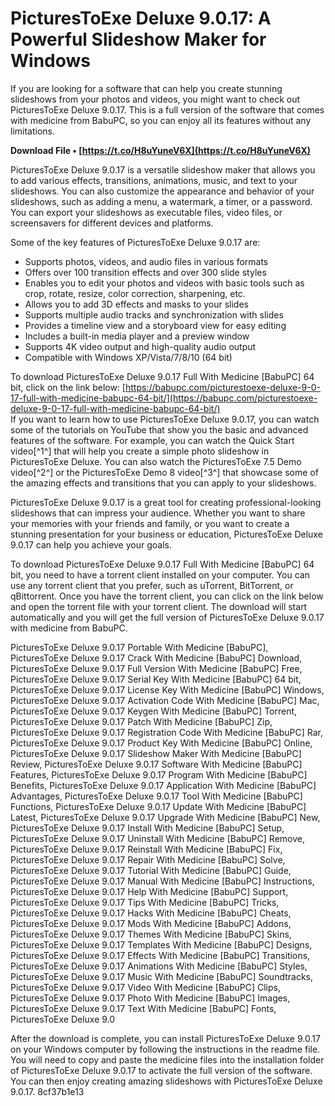 
 
# PicturesToExe Deluxe 9.0.17: A Powerful Slideshow Maker for Windows
 
If you are looking for a software that can help you create stunning slideshows from your photos and videos, you might want to check out PicturesToExe Deluxe 9.0.17. This is a full version of the software that comes with medicine from BabuPC, so you can enjoy all its features without any limitations.
 
**Download File • [https://t.co/H8uYuneV6X](https://t.co/H8uYuneV6X)**


 
PicturesToExe Deluxe 9.0.17 is a versatile slideshow maker that allows you to add various effects, transitions, animations, music, and text to your slideshows. You can also customize the appearance and behavior of your slideshows, such as adding a menu, a watermark, a timer, or a password. You can export your slideshows as executable files, video files, or screensavers for different devices and platforms.
 
Some of the key features of PicturesToExe Deluxe 9.0.17 are:
 
- Supports photos, videos, and audio files in various formats
- Offers over 100 transition effects and over 300 slide styles
- Enables you to edit your photos and videos with basic tools such as crop, rotate, resize, color correction, sharpening, etc.
- Allows you to add 3D effects and masks to your slides
- Supports multiple audio tracks and synchronization with slides
- Provides a timeline view and a storyboard view for easy editing
- Includes a built-in media player and a preview window
- Supports 4K video output and high-quality audio output
- Compatible with Windows XP/Vista/7/8/10 (64 bit)

To download PicturesToExe Deluxe 9.0.17 Full With Medicine [BabuPC] 64 bit, click on the link below:
 [https://babupc.com/picturestoexe-deluxe-9-0-17-full-with-medicine-babupc-64-bit/](https://babupc.com/picturestoexe-deluxe-9-0-17-full-with-medicine-babupc-64-bit/)  
If you want to learn how to use PicturesToExe Deluxe 9.0.17, you can watch some of the tutorials on YouTube that show you the basic and advanced features of the software. For example, you can watch the Quick Start video[^1^] that will help you create a simple photo slideshow in PicturesToExe Deluxe. You can also watch the PicturesToExe 7.5 Demo video[^2^] or the PicturesToExe Demo 8 video[^3^] that showcase some of the amazing effects and transitions that you can apply to your slideshows.
 
PicturesToExe Deluxe 9.0.17 is a great tool for creating professional-looking slideshows that can impress your audience. Whether you want to share your memories with your friends and family, or you want to create a stunning presentation for your business or education, PicturesToExe Deluxe 9.0.17 can help you achieve your goals.
  
To download PicturesToExe Deluxe 9.0.17 Full With Medicine [BabuPC] 64 bit, you need to have a torrent client installed on your computer. You can use any torrent client that you prefer, such as uTorrent, BitTorrent, or qBittorrent. Once you have the torrent client, you can click on the link below and open the torrent file with your torrent client. The download will start automatically and you will get the full version of PicturesToExe Deluxe 9.0.17 with medicine from BabuPC.
 
PicturesToExe Deluxe 9.0.17 Portable With Medicine [BabuPC],  PicturesToExe Deluxe 9.0.17 Crack With Medicine [BabuPC] Download,  PicturesToExe Deluxe 9.0.17 Full Version With Medicine [BabuPC] Free,  PicturesToExe Deluxe 9.0.17 Serial Key With Medicine [BabuPC] 64 bit,  PicturesToExe Deluxe 9.0.17 License Key With Medicine [BabuPC] Windows,  PicturesToExe Deluxe 9.0.17 Activation Code With Medicine [BabuPC] Mac,  PicturesToExe Deluxe 9.0.17 Keygen With Medicine [BabuPC] Torrent,  PicturesToExe Deluxe 9.0.17 Patch With Medicine [BabuPC] Zip,  PicturesToExe Deluxe 9.0.17 Registration Code With Medicine [BabuPC] Rar,  PicturesToExe Deluxe 9.0.17 Product Key With Medicine [BabuPC] Online,  PicturesToExe Deluxe 9.0.17 Slideshow Maker With Medicine [BabuPC] Review,  PicturesToExe Deluxe 9.0.17 Software With Medicine [BabuPC] Features,  PicturesToExe Deluxe 9.0.17 Program With Medicine [BabuPC] Benefits,  PicturesToExe Deluxe 9.0.17 Application With Medicine [BabuPC] Advantages,  PicturesToExe Deluxe 9.0.17 Tool With Medicine [BabuPC] Functions,  PicturesToExe Deluxe 9.0.17 Update With Medicine [BabuPC] Latest,  PicturesToExe Deluxe 9.0.17 Upgrade With Medicine [BabuPC] New,  PicturesToExe Deluxe 9.0.17 Install With Medicine [BabuPC] Setup,  PicturesToExe Deluxe 9.0.17 Uninstall With Medicine [BabuPC] Remove,  PicturesToExe Deluxe 9.0.17 Reinstall With Medicine [BabuPC] Fix,  PicturesToExe Deluxe 9.0.17 Repair With Medicine [BabuPC] Solve,  PicturesToExe Deluxe 9.0.17 Tutorial With Medicine [BabuPC] Guide,  PicturesToExe Deluxe 9.0.17 Manual With Medicine [BabuPC] Instructions,  PicturesToExe Deluxe 9.0.17 Help With Medicine [BabuPC] Support,  PicturesToExe Deluxe 9.0.17 Tips With Medicine [BabuPC] Tricks,  PicturesToExe Deluxe 9.0.17 Hacks With Medicine [BabuPC] Cheats,  PicturesToExe Deluxe 9.0.17 Mods With Medicine [BabuPC] Addons,  PicturesToExe Deluxe 9.0.17 Themes With Medicine [BabuPC] Skins,  PicturesToExe Deluxe 9.0.17 Templates With Medicine [BabuPC] Designs,  PicturesToExe Deluxe 9.0.17 Effects With Medicine [BabuPC] Transitions,  PicturesToExe Deluxe 9.0.17 Animations With Medicine [BabuPC] Styles,  PicturesToExe Deluxe 9.0.17 Music With Medicine [BabuPC] Soundtracks,  PicturesToExe Deluxe 9.0.17 Video With Medicine [BabuPC] Clips,  PicturesToExe Deluxe 9.0.17 Photo With Medicine [BabuPC] Images,  PicturesToExe Deluxe 9.0.17 Text With Medicine [BabuPC] Fonts,  PicturesToExe Deluxe 9.0
 
After the download is complete, you can install PicturesToExe Deluxe 9.0.17 on your Windows computer by following the instructions in the readme file. You will need to copy and paste the medicine files into the installation folder of PicturesToExe Deluxe 9.0.17 to activate the full version of the software. You can then enjoy creating amazing slideshows with PicturesToExe Deluxe 9.0.17.
 8cf37b1e13
 
